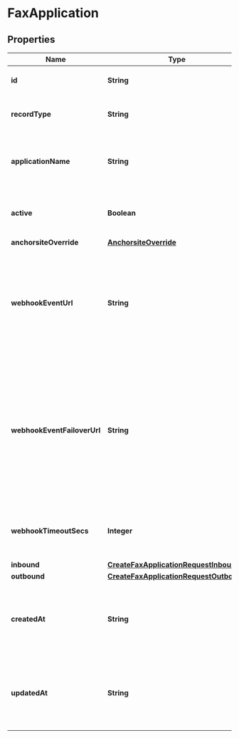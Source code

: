 

# FaxApplication

## Properties

Name | Type | Description | Notes
------------ | ------------- | ------------- | -------------
**id** | **String** | Identifies the resource. |  [optional] [readonly]
**recordType** | **String** | Identifies the type of the resource. |  [optional]
**applicationName** | **String** | A user-assigned name to help manage the application. |  [optional]
**active** | **Boolean** | Specifies whether the connection can be used. |  [optional]
**anchorsiteOverride** | [**AnchorsiteOverride**](AnchorsiteOverride.md) |  |  [optional]
**webhookEventUrl** | **String** | The URL where webhooks related to this connection will be sent. Must include a scheme, such as &#39;https&#39;. |  [optional]
**webhookEventFailoverUrl** | **String** | The failover URL where webhooks related to this connection will be sent if sending to the primary URL fails. Must include a scheme, such as &#39;https&#39;. |  [optional]
**webhookTimeoutSecs** | **Integer** | Specifies how many seconds to wait before timing out a webhook. |  [optional]
**inbound** | [**CreateFaxApplicationRequestInbound**](CreateFaxApplicationRequestInbound.md) |  |  [optional]
**outbound** | [**CreateFaxApplicationRequestOutbound**](CreateFaxApplicationRequestOutbound.md) |  |  [optional]
**createdAt** | **String** | ISO 8601 formatted date indicating when the resource was created. |  [optional]
**updatedAt** | **String** | ISO 8601 formatted date indicating when the resource was updated. |  [optional]



